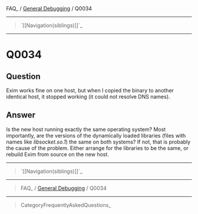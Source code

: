 FAQ\_ / [General Debugging](FAQ/General_Debugging) / Q0034

* * * * *

> \`[[Navigation(siblings)]]\`\_

* * * * *

Q0034
=====

Question
--------

Exim works fine on one host, but when I copied the binary to another
identical host, it stopped working (it could not resolve DNS names).

Answer
------

Is the new host running exactly the same operating system? Most
importantly, are the versions of the dynamically loaded libraries (files
with names like *libsocket.so.1*) the same on both systems? If not, that
is probably the cause of the problem. Either arrange for the libraries
to be the same, or rebuild Exim from source on the new host.

* * * * *

> \`[[Navigation(siblings)]]\`\_

* * * * *

> FAQ\_ / [General Debugging](FAQ/General_Debugging) / Q0034

* * * * *

> CategoryFrequentlyAskedQuestions\_
